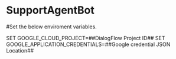 # SupportAgentBot

#Set the below enviroment variables.

SET GOOGLE_CLOUD_PROJECT=##DialogFlow Project ID##
SET GOOGLE_APPLICATION_CREDENTIALS=##Google credential JSON Location##
